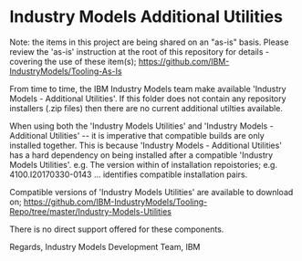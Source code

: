 Industry Models Additional Utilities
====================================

Note: the items in this project are being shared on an "as-is" basis. 
Please review the 'as-is' instruction at the root of this repository for details - covering the use of these item(s);
https://github.com/IBM-IndustryModels/Tooling-As-Is

From time to time, the IBM Industry Models team  make available 'Industry Models - Additional Utilities'. 
If this folder does not contain any repository installers (.zip files) then there are no current additional utilties available. 

When using both the 'Industry Models Utilities' and 'Industry Models - Additional Utilities' -- it is imperative that compatible builds
are only installed together. This is because 'Industry Models - Additional Utilities' has a hard dependency on being installed after
a compatible 'Industry Models Utilities'. e.g. The version within of installation repoistories;
	e.g. 4100.I20170330-0143 ... identifies compatible installation pairs.

Compatible versions of 'Industry Models Utilities' are available to download on;
https://github.com/IBM-IndustryModels/Tooling-Repo/tree/master/Industry-Models-Utilities

There is no direct support offered for these components. 

Regards,
Industry Models Development Team, IBM
